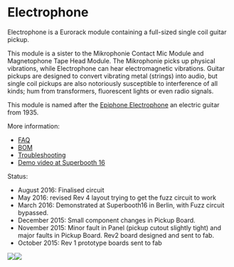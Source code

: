 # Electrophone

Electrophone is a Eurorack module containing a full-sized single coil guitar pickup.  

This module is a sister to the Mikrophonie Contact Mic Module and Magnetophone Tape Head Module. The Mikrophonie picks up physical vibrations, while Electrophone can hear electromagnetic vibrations. Guitar pickups are designed to convert vibrating metal (strings) into audio, but single coil pickups are also notoriously susceptible to interference of all kinds; hum from transformers, fluorescent lights or even radio signals.

This module is named after the [Epiphone Electrophone](http://www.oldfrets.com/Electrophone.html) an electric guitar from 1935.  

More information: 
- [FAQ](https://github.com/TomWhitwell/Electrophone/wiki/Music-Thing-Electrophone:-FAQ) 
- [BOM](https://github.com/TomWhitwell/Electrophone/wiki/Music-Thing-Elecrophone:-BOM)
- [Troubleshooting](https://github.com/TomWhitwell/Electrophone/wiki/Music-Thing-Electrophone:-Troubleshooting)
- [Demo video at Superbooth 16](https://youtu.be/UVMrQejVZlw?t=3m17s)

Status:  
- August 2016: Finalised circuit 
- May 2016: revised Rev 4 layout trying to get the fuzz circuit to work 
- March 2016: Demonstrated at Superbooth16 in Berlin, with Fuzz circuit bypassed. 
- December 2015: Small component changes in Pickup Board. 
- November 2015: Minor fault in Panel (pickup cutout slightly tight) and major faults in Pickup Board. Rev2 board designed and sent to fab.  
- October 2015: Rev 1 prototype boards sent to fab  


![](https://raw.githubusercontent.com/TomWhitwell/Pickup/master/Collateral/pickuppanel.jpg)![](https://raw.githubusercontent.com/TomWhitwell/Pickup/master/Collateral/pickuppanel_2.jpg)  
